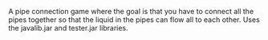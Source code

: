 A pipe connection game where the goal is that you have to connect all the pipes together so that the liquid in the pipes can flow all to each other. Uses the javalib.jar and tester.jar libraries.
